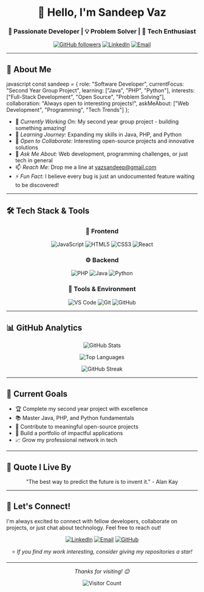 <div align="center">
  
# 👋 Hello, I'm Sandeep Vaz

### 🎯 Passionate Developer | 💡 Problem Solver | 🚀 Tech Enthusiast

[![GitHub followers](https://img.shields.io/github/followers/msnvaz?style=for-the-badge&color=0891b2&labelColor=1c1917)](https://github.com/msnvaz)
[![LinkedIn](https://img.shields.io/badge/-Connect_on_LinkedIn-0077B5?style=for-the-badge&logo=linkedin&logoColor=white)](https://linkedin.com/in/sandeep-vaz-447662283/)
[![Email](https://img.shields.io/badge/-vazsandeep@gmail.com-D14836?style=for-the-badge&logo=gmail&logoColor=white)](mailto:vazsandeep@gmail.com)

</div>

---

## 🚀 About Me

javascript
const sandeep = {
    role: "Software Developer",
    currentFocus: "Second Year Group Project",
    learning: ["Java", "PHP", "Python"],
    interests: ["Full-Stack Development", "Open Source", "Problem Solving"],
    collaboration: "Always open to interesting projects!",
    askMeAbout: ["Web Development", "Programming", "Tech Trends"]
};


- 🔭 *Currently Working On:* My second year group project - building something amazing!
- 🌱 *Learning Journey:* Expanding my skills in Java, PHP, and Python
- 👯 *Open to Collaborate:* Interesting open-source projects and innovative solutions
- 💬 *Ask Me About:* Web development, programming challenges, or just tech in general
- 📫 *Reach Me:* Drop me a line at vazsandeep@gmail.com
- ⚡ *Fun Fact:* I believe every bug is just an undocumented feature waiting to be discovered!

---

## 🛠 Tech Stack & Tools

<div align="center">

### 🎨 Frontend
![JavaScript](https://img.shields.io/badge/-JavaScript-F7DF1E?style=for-the-badge&logo=javascript&logoColor=black)
![HTML5](https://img.shields.io/badge/-HTML5-E34F26?style=for-the-badge&logo=html5&logoColor=white)
![CSS3](https://img.shields.io/badge/-CSS3-1572B6?style=for-the-badge&logo=css3&logoColor=white)
![React](https://img.shields.io/badge/-React-61DAFB?style=for-the-badge&logo=react&logoColor=black)

### ⚙ Backend
![PHP](https://img.shields.io/badge/-PHP-777BB4?style=for-the-badge&logo=php&logoColor=white)
![Java](https://img.shields.io/badge/-Java-007396?style=for-the-badge&logo=java&logoColor=white)
![Python](https://img.shields.io/badge/-Python-3776AB?style=for-the-badge&logo=python&logoColor=white)

### 🔧 Tools & Environment
![VS Code](https://img.shields.io/badge/-VS%20Code-007ACC?style=for-the-badge&logo=visual-studio-code&logoColor=white)
![Git](https://img.shields.io/badge/-Git-F05032?style=for-the-badge&logo=git&logoColor=white)
![GitHub](https://img.shields.io/badge/-GitHub-181717?style=for-the-badge&logo=github&logoColor=white)

</div>

---

## 📊 GitHub Analytics

<div align="center">
  
![GitHub Stats](https://github-readme-stats.vercel.app/api?username=msnvaz&show_icons=true&theme=tokyonight&hide_border=true&count_private=true)

![Top Languages](https://github-readme-stats.vercel.app/api/top-langs/?username=msnvaz&layout=compact&theme=tokyonight&hide_border=true)

![GitHub Streak](https://streak-stats.demolab.com/?user=msnvaz&theme=tokyonight&hide_border=true)

</div>

---

## 🎯 Current Goals

- 🏆 Complete my second year project with excellence
- 📚 Master Java, PHP, and Python fundamentals
- 🤝 Contribute to meaningful open-source projects
- 🌟 Build a portfolio of impactful applications
- 📈 Grow my professional network in tech

---

## 💭 Quote I Live By

<div align="center">
  
"The best way to predict the future is to invent it." - Alan Kay

</div>

---

## 🤝 Let's Connect!

I'm always excited to connect with fellow developers, collaborate on projects, or just chat about technology. Feel free to reach out!

<div align="center">
  
[![LinkedIn](https://img.shields.io/badge/-LinkedIn-0077B5?style=for-the-badge&logo=linkedin&logoColor=white)](https://linkedin.com/in/sandeep-vaz-447662283/)
[![Email](https://img.shields.io/badge/-Email-D14836?style=for-the-badge&logo=gmail&logoColor=white)](mailto:vazsandeep@gmail.com)
[![GitHub](https://img.shields.io/badge/-GitHub-181717?style=for-the-badge&logo=github&logoColor=white)](https://github.com/msnvaz)

⭐ *If you find my work interesting, consider giving my repositories a star!*

</div>

---

<div align="center">
  
*Thanks for visiting! 😊*

![Visitor Count](https://komarev.com/ghpvc/?username=msnvaz&color=brightgreen&style=for-the-badge)

</div>
